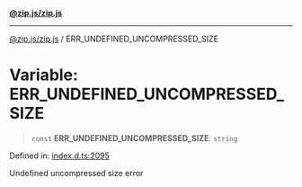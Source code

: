 [**@zip.js/zip.js**](../README.md)

***

[@zip.js/zip.js](../globals.md) / ERR\_UNDEFINED\_UNCOMPRESSED\_SIZE

# Variable: ERR\_UNDEFINED\_UNCOMPRESSED\_SIZE

> `const` **ERR\_UNDEFINED\_UNCOMPRESSED\_SIZE**: `string`

Defined in: [index.d.ts:2095](https://github.com/gildas-lormeau/zip.js/blob/d0e6c1395e38b4516517dbdf3097589fab5ed02c/index.d.ts#L2095)

Undefined uncompressed size error

